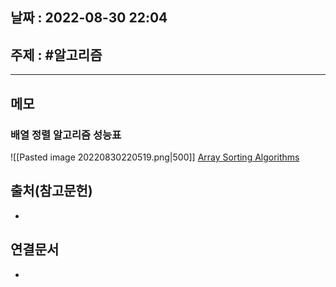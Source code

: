 ## 날짜 : 2022-08-30 22:04

## 주제 : #알고리즘 
----
## 메모


### 배열 정렬 알고리즘 성능표
![[Pasted image 20220830220519.png|500]]
[Array Sorting Algorithms](https://www.bigocheatsheet.com/)



## 출처(참고문헌)
- 

## 연결문서
- 


